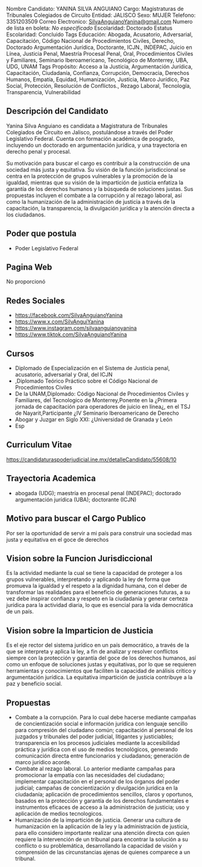 Nombre Candidato: YANINA SILVA ANGUIANO
Cargo: Magistraturas de Tribunales Colegiados de Circuito
Entidad: JALISCO
Sexo: MUJER
Telefono: 3351203509
Correo Electronico: SilvaAnguianoYanina@gmail.com
Numero de lista en boleta: *No especificado*
Escolaridad: Doctorado
Estatus Escolaridad: Concluido
Tags Educación: Abogada, Acusatorio, Adversarial, Capacitación, Código Nacional de Procedimientos Civiles, Derecho, Doctorado Argumentación Jurídica, Doctorante, ICJN., INDEPAC, Juicio en Línea, Justicia Penal, Maestría Procesal Penal, Oral, Procedimientos Civiles y Familiares, Seminario Iberoamericano, Tecnológico de Monterrey, UBA, UDG, UNAM
Tags Propósito: Acceso a la Justicia, Argumentación Jurídica, Capacitación, Ciudadanía, Confianza, Corrupción, Democracia, Derechos Humanos, Empatía, Equidad, Humanización, Justicia, Marco Jurídico, Paz Social, Protección, Resolución de Conflictos., Rezago Laboral, Tecnología, Transparencia, Vulnerabilidad


## Descripción del Candidato 

Yanina Silva Anguiano es candidata a Magistratura de Tribunales Colegiados de Circuito en Jalisco, postulándose a través del Poder Legislativo Federal. Cuenta con formación académica de posgrado, incluyendo un doctorado en argumentación jurídica, y una trayectoria en derecho penal y procesal.

Su motivación para buscar el cargo es contribuir a la construcción de una sociedad más justa y equitativa. Su visión de la función jurisdiccional se centra en la protección de grupos vulnerables y la promoción de la igualdad, mientras que su visión de la impartición de justicia enfatiza la garantía de los derechos humanos y la búsqueda de soluciones justas. Sus propuestas incluyen el combate a la corrupción y al rezago laboral, así como la humanización de la administración de justicia a través de la capacitación, la transparencia, la divulgación jurídica y la atención directa a los ciudadanos.


## Poder que postula

- Poder Legislativo Federal


## Pagina Web

No proporcionó


## Redes Sociales

- https://facebook.com/SilvaAnguianoYanina
- https://www.x.com/SilvAnguiYanina
- https://www.instagram.com/silvaanguianoyanina
- https://www.tiktok.com/SilvaAnguianoYanina


## Cursos

- Diplomado de Especialización en el Sistema de Justicia penal, acusatorio, adversarial y Oral, del ICJN
- ,Diplomado Teórico Práctico sobre el Código Nacional de Procedimientos Civiles
- De la UNAM,Diplomado: Código Nacional de Procedimientos Civiles y Familiares, del Tecnologico de Monterrey,Ponente en la ¿Primera jornada de capacitación para operadores de juicio en línea¿, en el TSJ de Nayarit,Participante ¿IV Seminario Iberoamericano de Derecho
- Abogar y Juzgar en Siglo XXI: ¿Universidad de Granada y León
- Esp


## Curriculum Vitae

https://candidaturaspoderjudicial.ine.mx/detalleCandidato/55608/10


## Trayectoria Academica

- abogada (UDG); maestría en procesal penal (INDEPAC); doctorado argumentación jurídica (UBA); doctorante (ICJN)


## Motivo para buscar el Cargo Publico

Por ser la oportunidad de servir a mi país para construir una sociedad mas justa y equitativa en el goce de derechos


## Vision sobre la Funcion Jurisdiccional

Es la actividad mediante la cual se tiene la capacidad de proteger a los grupos vulnerables, interpretando y aplicando la ley de forma que promueva la igualdad y el respeto a la dignidad humana, con el deber de transformar las realidades para el beneficio de generaciones futuras, a su vez debe inspirar confianza y respeto en la ciudadanía y generar certeza jurídica para la actividad diaria, lo que es esencial para la vida democrática de un país.


## Vision sobre la Imparticion de Justicia

Es el eje rector del sistema jurídico en un país democrático, a través de la que se interpreta y aplica la ley, a fin de analizar y resolver conflictos siempre con la protección y garantía del goce de los derechos humanos, así como un enfoque de soluciones justas y equitativas, por lo que se requieren herramientas y conocimientos que faciliten la capacidad de análisis crítico y argumentación jurídica. La equitativa impartición de justicia contribuye a la paz y beneficio social.


## Propuestas

- Combate a la corrupción. Para lo cual debe hacerse mediante campañas de concientización social e información jurídica con lenguaje sencillo para compresión del ciudadano común; capacitación al personal de los juzgados y tribunales del poder judicial, litigantes y justiciables; transparencia en los procesos judiciales mediante la accesibilidad práctica y jurídica con el uso de medios tecnológicos, generando comunicación directa entre funcionarios y ciudadanos; generación de marco jurídico acorde.
- Combate al rezago laboral. Lo anterior mediante campañas para promocionar la empatía con las necesidades del ciudadano; implementar capacitación en el personal de los órganos del poder judicial; campañas de concientización y divulgación jurídica en la ciudadanía; aplicación de procedimientos sencillos, claros y oportunos, basados en la protección y garantía de los derechos fundamentales e instrumentos eficaces de acceso a la administración de justicia; uso y aplicación de medios tecnologicos.
- Humanización de la impartición de justicia. Generar una cultura de humanización en la aplicación de la ley y la administración de justicia, para ello considero importante realizar una atención directa con quien requiere la intervención de un tribunal para encontrar la solución a su conflicto o su problemática, desarrollando la capacidad de visión y comprensión de las circunstancias ajenas de quienes comparece a un tribunal.

